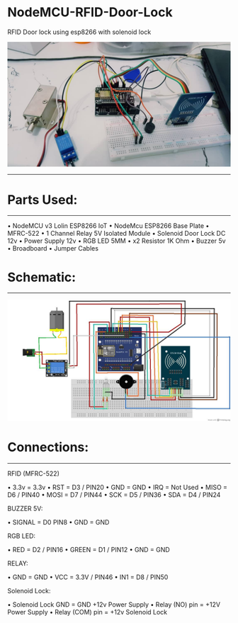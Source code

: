 # NodeMCU-RFID-Door-Lock
RFID Door lock using esp8266 with solenoid lock

![Demonstration](Demonstration.jpg)

------------------------------------------------
# Parts Used:
-------------
• NodeMCU v3 Lolin ESP8266 IoT
• NodeMcu ESP8266 Base Plate
• MFRC-522 
• 1 Channel Relay 5V Isolated Module
• Solenoid Door Lock DC 12v
• Power Supply 12v
• RGB LED 5MM
• x2 Resistor 1K Ohm 
• Buzzer 5v
• Broadboard 
• Jumper Cables 


# Schematic:
------------

![Schematic](Schematic.jpg)

# Connections:
---------------
RFID (MFRC-522)

• 3.3v = 3.3v 
• RST = D3 / PIN20 
• GND = GND 
• IRQ = Not Used
• MISO = D6 / PIN40 
• MOSI = D7 / PIN44 
• SCK = D5 / PIN36 
• SDA = D4 / PIN24 



BUZZER 5V:

• SIGNAL = D0 PIN8 
• GND = GND 


RGB LED:

• RED = D2 / PIN16 
• GREEN = D1 / PIN12 
• GND = GND 


RELAY:

• GND = GND 
• VCC = 3.3V / PIN46 
• IN1 = D8 / PIN50 


Solenoid Lock:

• Solenoid Lock GND = GND +12v Power Supply
• Relay (NO) pin = +12V Power Supply
• Relay (COM) pin = +12v Solenoid Lock



